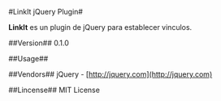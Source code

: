 #LinkIt jQuery Plugin#

**LinkIt** es un plugin de jQuery para establecer vinculos.

##Version##
0.1.0

##Usage##

##Vendors##
jQuery - [http://jquery.com](http://jquery.com)

##Lincense##
MIT License